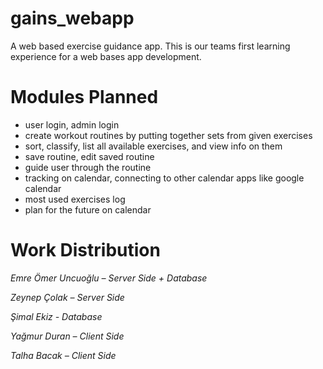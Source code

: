 # gains_webapp

A web based exercise guidance app. This is our teams first learning experience for a web bases app development.

# Modules Planned

- user login, admin login
- create workout routines by putting together sets from given exercises
- sort, classify, list all available exercises, and view info on them
- save routine, edit saved routine
- guide user through the routine
- tracking on calendar, connecting to other calendar apps like google calendar
- most used exercises log
- plan for the future on calendar

# Work Distribution

  *Emre Ömer Uncuoğlu – Server Side + Database*
  
  *Zeynep Çolak – Server Side*
  
  *Şimal Ekiz - Database*
  
  *Yağmur Duran – Client Side*
  
  *Talha Bacak – Client Side*
  
  
